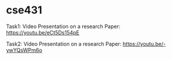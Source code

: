 # cse431
Task1: Video Presentation on a research Paper:  https://youtu.be/eCt5Ds154pE


Task2: Video Presentation on a research Paper:  https://youtu.be/-ywYQsWPm6o
